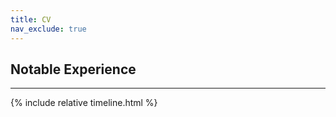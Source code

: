 ```yaml
---
title: CV
nav_exclude: true
---
```


## Notable Experience


---

{% include relative timeline.html %}